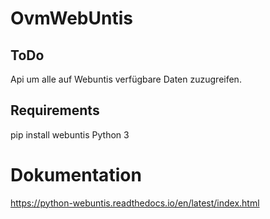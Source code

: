 # OvmWebUntis
## ToDo
Api um alle auf Webuntis verfügbare Daten zuzugreifen.
## Requirements
pip install webuntis
Python 3
# Dokumentation
https://python-webuntis.readthedocs.io/en/latest/index.html
